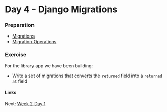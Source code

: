 # Day 4 - Django Migrations

### Preparation
- [Migrations](https://docs.djangoproject.com/en/1.7/topics/migrations/)
- [Migration Operations](https://docs.djangoproject.com/en/1.7/ref/migration-operations/)

### Exercise
For the library app we have been building:
- Write a set of migrations that converts the `returned` field into a `returned at` field

#### Links
Next: [Week 2 Day 1](../week-2/week-1-day-1.md)